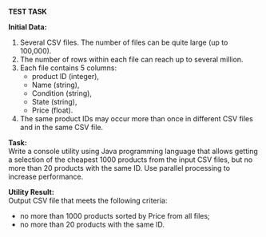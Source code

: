 **TEST TASK**

**Initial Data:**
1. Several CSV files. The number of files can be quite large (up to 100,000).
2. The number of rows within each file can reach up to several million.
3. Each file contains 5 columns: 
    - product ID (integer),
    - Name (string), 
    - Condition (string), 
    - State (string), 
    - Price (float).
4. The same product IDs may occur more than once in different CSV files and in the same CSV file.

**Task:**<br>
Write a console utility using Java programming language that allows getting a selection of the cheapest 1000 products from the input CSV files, but no more than 20 products with the same ID. Use parallel processing to increase performance.

**Utility Result:**<br>
Output CSV file that meets the following criteria:
- no more than 1000 products sorted by Price from all files;
- no more than 20 products with the same ID.
